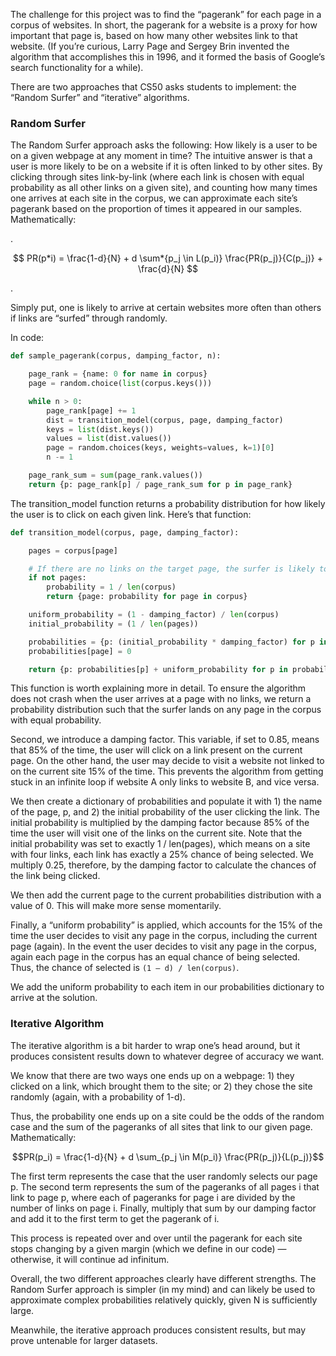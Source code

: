 The challenge for this project was to find the “pagerank” for each page in a corpus of websites. In short, the pagerank for a website is a proxy for how important that page is, based on how many other websites link to that website. (If you’re curious, Larry Page and Sergey Brin invented the algorithm that accomplishes this in 1996, and it formed the basis of Google’s search functionality for a while).

There are two approaches that CS50 asks students to implement: the “Random Surfer” and “iterative” algorithms.

### Random Surfer

The Random Surfer approach asks the following: How likely is a user to be on a given webpage at any moment in time? The intuitive answer is that a user is more likely to be on a website if it is often linked to by other sites. By clicking through sites link-by-link (where each link is chosen with equal probability as all other links on a given site), and counting how many times one arrives at each site in the corpus, we can approximate each site’s pagerank based on the proportion of times it appeared in our samples. Mathematically:

.

$$ PR(p*i) = \frac{1-d}{N} + d \sum*{p_j \in L(p_i)} \frac{PR(p_j)}{C(p_j)} + \frac{d}{N} $$

.

Simply put, one is likely to arrive at certain websites more often than others if links are “surfed” through randomly.

In code:

```python
def sample_pagerank(corpus, damping_factor, n):

    page_rank = {name: 0 for name in corpus}
    page = random.choice(list(corpus.keys()))

    while n > 0:
        page_rank[page] += 1
        dist = transition_model(corpus, page, damping_factor)
        keys = list(dist.keys())
        values = list(dist.values())
        page = random.choices(keys, weights=values, k=1)[0]
        n -= 1

    page_rank_sum = sum(page_rank.values())
    return {p: page_rank[p] / page_rank_sum for p in page_rank}

```

The transition_model function returns a probability distribution for how likely the user is to click on each given link. Here’s that function:

```python
def transition_model(corpus, page, damping_factor):

    pages = corpus[page]

    # If there are no links on the target page, the surfer is likely to end up anywhere in the corpus with equal probability
    if not pages:
        probability = 1 / len(corpus)
        return {page: probability for page in corpus}

    uniform_probability = (1 - damping_factor) / len(corpus)
    initial_probability = (1 / len(pages))

    probabilities = {p: (initial_probability * damping_factor) for p in pages}
    probabilities[page] = 0

    return {p: probabilities[p] + uniform_probability for p in probabilities}
```

This function is worth explaining more in detail. To ensure the algorithm does not crash when the user arrives at a page with no links, we return a probability distribution such that the surfer lands on any page in the corpus with equal probability.

Second, we introduce a damping factor. This variable, if set to 0.85, means that 85% of the time, the user will click on a link present on the current page. On the other hand, the user may decide to visit a website not linked to on the current site 15% of the time. This prevents the algorithm from getting stuck in an infinite loop if website A only links to website B, and vice versa.

We then create a dictionary of probabilities and populate it with 1) the name of the page, p, and 2) the initial probability of the user clicking the link. The initial probability is multiplied by the damping factor because 85% of the time the user will visit one of the links on the current site. Note that the initial probability was set to exactly 1 / len(pages), which means on a site with four links, each link has exactly a 25% chance of being selected. We multiply 0.25, therefore, by the damping factor to calculate the chances of the link being clicked.

We then add the current page to the current probabilities distribution with a value of 0. This will make more sense momentarily.

Finally, a “uniform probability” is applied, which accounts for the 15% of the time the user decides to visit any page in the corpus, including the current page (again). In the event the user decides to visit any page in the corpus, again each page in the corpus has an equal chance of being selected. Thus, the chance of selected is `(1 — d) / len(corpus)`.

We add the uniform probability to each item in our probabilities dictionary to arrive at the solution.

### Iterative Algorithm

The iterative algorithm is a bit harder to wrap one’s head around, but it produces consistent results down to whatever degree of accuracy we want.

We know that there are two ways one ends up on a webpage: 1) they clicked on a link, which brought them to the site; or 2) they chose the site randomly (again, with a probability of 1-d).

Thus, the probability one ends up on a site could be the odds of the random case and the sum of the pageranks of all sites that link to our given page. Mathematically:

$$PR(p_i) = \frac{1-d}{N} + d \sum_{p_j \in M(p_i)} \frac{PR(p_j)}{L(p_j)}$$

The first term represents the case that the user randomly selects our page p. The second term represents the sum of the pageranks of all pages i that link to page p, where each of pageranks for page i are divided by the number of links on page i. Finally, multiply that sum by our damping factor and add it to the first term to get the pagerank of i.

This process is repeated over and over until the pagerank for each site stops changing by a given margin (which we define in our code) — otherwise, it will continue ad infinitum.

Overall, the two different approaches clearly have different strengths. The Random Surfer approach is simpler (in my mind) and can likely be used to approximate complex probabilities relatively quickly, given N is sufficiently large.

Meanwhile, the iterative approach produces consistent results, but may prove untenable for larger datasets.

